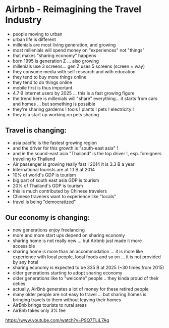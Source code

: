 # Airbnb - Reimagining the Travel Industry

- people moving to urban
- urban life is different
- millenials are most living generation, and growing
- most millenials will spend money on "experiences" not "things"
- that makes "sharing economy" happens
- born 1995 is generation Z ... also growing
- millenials use 3 screens... gen Z uses 5 screens (screen = way)
- they consume media with self research and with education
- they tend to buy more things online
- they tend to do things online
- mobile first is thus important
- 4.7 B internet users by 2025 ... this is a fast growing figure
- the trend here is millenials will "share" everything... it starts from cars and homes ... but something is possible
- they're sharing garderns ! tools ! plants ! pets ! electricity !
- they is a start up working on pets sharing

## Travel is changing:
- asia pacific is the fastest growing region
- and the driver for this growth is "south-east asia" !
- and in the sound-east asia "Thailand" is the top driver !, esp. foreigners traveling to Thailand
- Air passenger is growing really fast ! 2014 it is 3.3 B a year
- International tourists are at 1.1 B at 2014
- 10% of world's GDP is tourism
- big part of south east asia GDP is tourism
- 20% of Thailand's GDP is tourism
- this is much contributed by Chinese travelers
- Chinese travelers want to experience like "locals"
- travel is being "democratized"

## Our economy is changing:
- new generations enjoy freelancing
- more and more start ups depend on sharing economy
- sharing home is not really new ... but Airbnb just made it more accessible
- sharing home is more than an accommodation ... it is more like experience with local people, local foods and so on ... it is not provided by any hotel
- sharing economy is expected to be 335 B at 2025 (~30 times from 2015)
- older generations starting to adopt sharing economy
- older generations like to "welcome" people .. they kinda proud of their ceties
- actually, AirBnb generates a lot of money for these retired people
- many older people are not easy to travel ... but sharing homes is bringing travels to them without leaving their homes
- AirBnb brings tourists to rural areas
- AirBnb takes only 3% fee

https://www.youtube.com/watch?v=P9Q7TLjL7Ag
